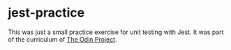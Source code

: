 # jest-practice

This was just a small practice exercise for unit testing with Jest. It was part of the curriculum of [The Odin Project](https://www.theodinproject.com/about).
